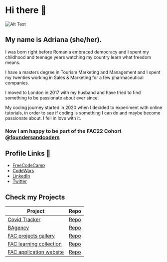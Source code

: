 # Hi there 👋

![Alt Text](https://media.giphy.com/media/L1R1tvI9svkIWwpVYr/giphy.gif)

## My name is Adriana (she/her).

I was born right before Romania embraced democracy and I spent my childhood and teenage years watching my country learn what freedom means. 

I have a masters degree in Tourism Marketing and Management and I spent my twenties working in Sales & Marketing for a few pharmaceutical companies. 

I moved to London in 2017 with my husband and have tried to find something to be passionate about ever since.

My coding journey started in 2020 when I decided to experiment with online tutorials, in order to see if coding is something I can do and maybe become passionate about. I fell in love with it.

### Now I am happy to be part of the FAC22 Cohort [@foundersandcoders](https://github.com/foundersandcoders)

## Profile Links 🔗
* [FreeCodeCamp](https://www.freecodecamp.org/aaadriana)
* [CodeWars](https://www.codewars.com/users/aaadriana)
* [LinkedIn](https://www.linkedin.com/in/adriana-stanciu-fl/)
* [Twitter](https://twitter.com/adriana__St)


## Check my Projects
Project | Repo
------------ | -------------
[Covid Tracker](https://fac22.github.io/Adriana_Elena-API/)| [Repo](https://github.com/fac22/Adriana_Elena-API)
[BAgency](https://fac22.github.io/BAgency/)|[Repo](https://github.com/fac22/BAgency)
[FAC projects gallery](https://aaadriana.github.io/fac-project-collection/week-two/Projects-Gallery/)|[Repo](https://github.com/aaadriana/Projects-Gallery)
[FAC learning collection](https://aaadriana.github.io/fac-project-collection/)|[Repo](https://github.com/aaadriana/fac-project-collection)
[FAC application website](https://aaadriana.github.io/application-website/)|[Repo](https://github.com/aaadriana/application-website)
<!--
**aaadriana/aaadriana** is a ✨ _special_ ✨ repository because its `README.md` (this file) appears on your GitHub profile.

Here are some ideas to get you started:

- 🔭 I’m currently working on ...
- 🌱 I’m currently learning ...
- 👯 I’m looking to collaborate on ...
- 🤔 I’m looking for help with ...
- 💬 Ask me about ...
- 📫 How to reach me: ...
- 😄 Pronouns: ...
- ⚡ Fun fact: ...
-->
